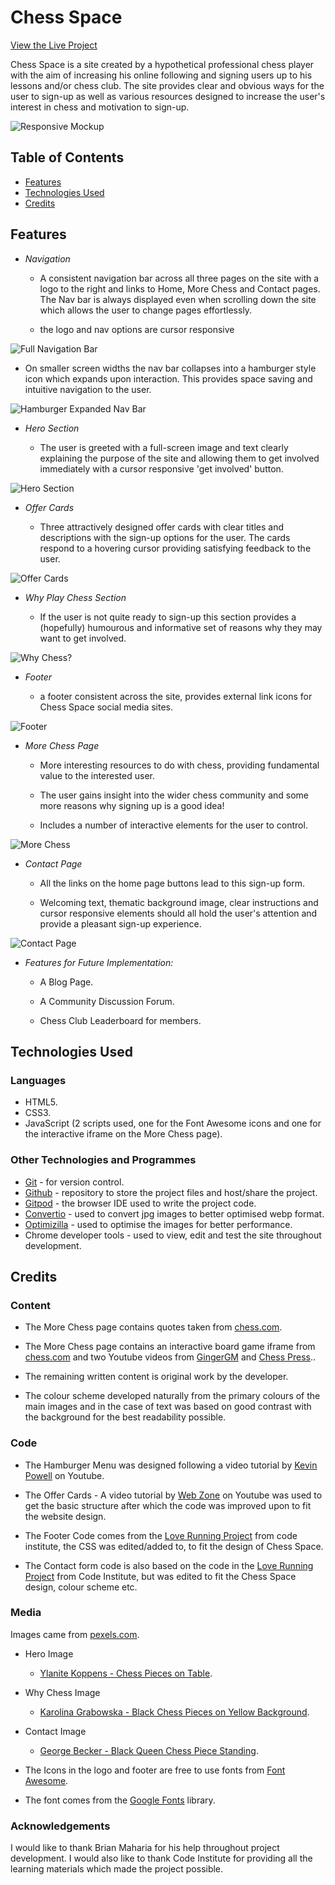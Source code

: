 # Chess Space

[View the Live Project](https://radheyam.github.io/p1-chess-space/index.html)

Chess Space is a site created by a hypothetical professional chess player with the aim of increasing his online following and signing users up to his lessons and/or chess club. The site provides clear and obvious ways for the user to sign-up as well as various resources designed to increase the user's interest in chess and motivation to sign-up.

  

![Responsive Mockup](media/site-mockup.png)

## Table of Contents
* [Features](#features)
* [Technologies Used](#technologies-used)
* [Credits](#credits)

## Features

  

-  _Navigation_

  

   - A consistent navigation bar across all three pages on the site with a logo to the right and links to Home, More Chess and Contact pages. The Nav bar is always displayed even when scrolling down the site which allows the user to change pages effortlessly.

   - the logo and nav options are cursor responsive

  
  

![Full Navigation Bar](media/navigation-bar.png)

  

   - On smaller screen widths the nav bar collapses into a hamburger style icon which expands upon interaction. This provides space saving and intuitive navigation to the user.

  

![Hamburger Expanded Nav Bar](media/hamburger-expanded-nav.png)

  

-  _Hero Section_

  

   - The user is greeted with a full-screen image and text clearly explaining the purpose of the site and allowing them to get involved immediately with a cursor responsive 'get involved' button.

  

![Hero Section](media/smaller-screen-hero.png)

  

-  _Offer Cards_

  

   - Three attractively designed offer cards with clear titles and descriptions with the sign-up options for the user. The cards respond to a hovering cursor providing satisfying feedback to the user.

  

![Offer Cards](media/offer-cards.png)

  

-  _Why Play Chess Section_

  

   - If the user is not quite ready to sign-up this section provides a (hopefully) humourous and informative set of reasons why they may want to get involved.

  

![Why Chess?](media/why-chess.png)

  

-  _Footer_

   - a footer consistent across the site, provides external link icons for Chess Space social media sites.

  

![Footer](media/footer.png)

  

-  _More Chess Page_

   - More interesting resources to do with chess, providing fundamental value to the interested user.

   - The user gains insight into the wider chess community and some more reasons why signing up is a good idea!

   - Includes a number of interactive elements for the user to control.

  

![More Chess](media/more-chess.png)

  

-  _Contact Page_

  

   - All the links on the home page buttons lead to this sign-up form.

   - Welcoming text, thematic background image, clear instructions and cursor responsive elements should all hold the user's attention and provide a pleasant sign-up experience.

  

![Contact Page](media/sign-up.png)

  

-  _Features for Future Implementation:_

   - A Blog Page.

   - A Community Discussion Forum.

   - Chess Club Leaderboard for members.

## Technologies Used

### Languages
- HTML5.
- CSS3.
- JavaScript (2 scripts used, one for the Font Awesome icons and one for the interactive iframe on the More Chess page).

### Other Technologies and Programmes

- [Git](https://git-scm.com/) - for version control.
- [Github](https://github.com/) - repository to store the project files and host/share the project.
- [Gitpod](https://gitpod.io/) - the browser IDE used to write the project code.
- [Convertio](https://convertio.co/jpg-webp/) - used to convert jpg images to better optimised webp format.
- [Optimizilla](https://imagecompressor.com/) - used to optimise the images for better performance.
- Chrome developer tools - used to view, edit and test the site throughout development.

## Credits

  

### Content


- The More Chess page contains quotes taken from [chess.com](https://www.chess.com/forum/view/general/300--chess-quotes).

- The More Chess page contains an interactive board game iframe from [chess.com](https://www.chess.com/home) and two Youtube videos from [GingerGM](https://www.youtube.com/c/GingerGM) and [Chess Press](https://www.youtube.com/channel/UCd5tjdWdIJYqA5Yg7omrgZQ)..

- The remaining written content is original work by the developer.

- The colour scheme developed naturally from the primary colours of the main images and in the case of text was based on good contrast with the background for the best readability possible.



### Code

  

- The Hamburger Menu was designed following a video tutorial by [Kevin Powell](https://youtu.be/8QKOaTYvYUA) on Youtube.

- The Offer Cards - A video tutorial by [Web Zone](https://youtu.be/StnlVOm3ZZg) on Youtube was used to get the basic structure after which the code was improved upon to fit the website design.

- The Footer Code comes from the [Love Running Project](https://github.com/Code-Institute-Solutions/love-running-2.0-sourcecode) from code institute, the CSS was edited/added to, to fit the design of Chess Space.

- The Contact form code is also based on the code in the [Love Running Project](https://github.com/Code-Institute-Solutions/love-running-2.0-sourcecode) from Code Institute, but was edited to fit the Chess Space design, colour scheme etc.

  

### Media

Images came from [pexels.com](https://www.pexels.com/search/chess/).
- Hero Image

  - [Ylanite Koppens - Chess Pieces on Table](https://www.pexels.com/photo/chess-pieces-on-table-1152662/).

- Why Chess Image

  - [Karolina Grabowska - Black Chess Pieces on Yellow Background](https://www.pexels.com/photo/black-chess-pieces-on-yellow-background-5477776/).

- Contact Image

  - [George Becker - Black Queen Chess Piece Standing](https://www.pexels.com/photo/black-queen-chess-piece-standing-129742/).

  

- The Icons in the logo and footer are free to use fonts from [Font Awesome](https://fontawesome.com/).

  

- The font comes from the [Google Fonts](https://fonts.google.com/) library.

### Acknowledgements

I would like to thank Brian Maharia for his help throughout project development.  I would also like to thank Code Institute for providing all the learning materials which made the project possible.